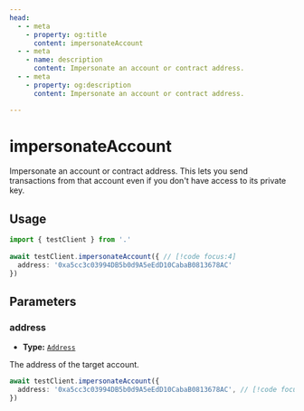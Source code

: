 ```yaml
---
head:
  - - meta
    - property: og:title
      content: impersonateAccount
  - - meta
    - name: description
      content: Impersonate an account or contract address.
  - - meta
    - property: og:description
      content: Impersonate an account or contract address.

---
```


# impersonateAccount

Impersonate an account or contract address. This lets you send transactions from that account even if you don't have access to its private key.

## Usage

```ts
import { testClient } from '.'
 
await testClient.impersonateAccount({ // [!code focus:4]
  address: '0xa5cc3c03994DB5b0d9A5eEdD10CabaB0813678AC'
})
```

## Parameters

### address

- **Type:** [`Address`](/docs/glossary/types#address)

The address of the target account.

```ts
await testClient.impersonateAccount({
  address: '0xa5cc3c03994DB5b0d9A5eEdD10CabaB0813678AC', // [!code focus]
})
```
